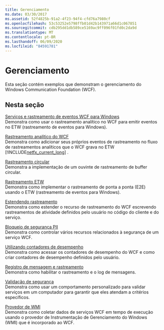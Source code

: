 ```yaml
---
title: Gerenciamento
ms.date: 03/30/2017
ms.assetid: 52f4825b-91a2-4f23-94f4-cfd76a7980cf
ms.openlocfilehash: 53c53252e5798ffb01d42b143971a66d1c067851
ms.sourcegitcommit: cdb295dd1db589ce5169ac9ff096f01fd0c2da9d
ms.translationtype: MT
ms.contentlocale: pt-BR
ms.lasthandoff: 06/09/2020
ms.locfileid: "84591781"
---
```

# <a name="management"></a>Gerenciamento
Esta seção contém exemplos que demonstram o gerenciamento do Windows Communication Foundation (WCF).  
  
## <a name="in-this-section"></a>Nesta seção  
 [Serviços e rastreamento de eventos WCF para Windows](wcf-services-and-event-tracing-for-windows.md)  
 Demonstra como usar o rastreamento analítico no WCF para emitir eventos no ETW (rastreamento de eventos para Windows).  
  
 [Rastreamento analítico do WCF](wcf-analytic-tracing.md)  
 Demonstra como adicionar seus próprios eventos de rastreamento no fluxo de rastreamentos analíticos que o WCF grava no ETW [!INCLUDE[netfx_current_long](../../../../includes/netfx-current-long-md.md)] .  
  
 [Rastreamento circular](circular-tracing.md)  
 Demonstra a implementação de um ouvinte de rastreamento de buffer circular.  
  
 [Rastreamento ETW](etw-tracing.md)  
 Demonstra como implementar o rastreamento de ponta a ponta (E2E) usando o ETW (rastreamento de eventos para Windows).  
  
 [Estendendo rastreamento](extending-tracing.md)  
 Demonstra como estender o recurso de rastreamento do WCF escrevendo rastreamentos de atividade definidos pelo usuário no código do cliente e do serviço.  
  
 [Bloqueio de segurança PII](pii-security-lockdown.md)  
 Demonstra como controlar vários recursos relacionados à segurança de um serviço WCF.  
  
 [Utilizando contadores de desempenho](using-performance-counters.md)  
 Demonstra como acessar os contadores de desempenho do WCF e como criar contadores de desempenho definidos pelo usuário.  
  
 [Registro de mensagem e rastreamento](tracing-and-message-logging.md)  
 Demonstra como habilitar o rastreamento e o log de mensagens.  
  
 [Validação de segurança](security-validation.md)  
 Demonstra como usar um comportamento personalizado para validar serviços em um computador para garantir que eles atendam a critérios específicos.  
  
 [Provedor de WMI](wmi-provider.md)  
 Demonstra como coletar dados de serviços WCF em tempo de execução usando o provedor de Instrumentação de Gerenciamento do Windows (WMI) que é incorporado ao WCF.

